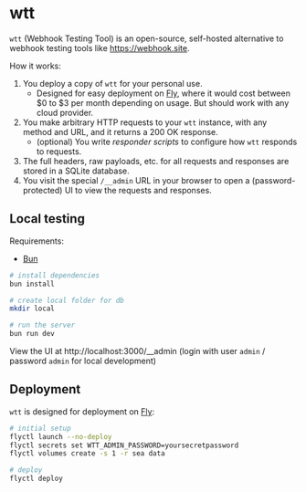 # wtt

`wtt` (Webhook Testing Tool) is an open-source, self-hosted alternative to webhook testing tools like https://webhook.site.

How it works:

1. You deploy a copy of `wtt` for your personal use.
   - Designed for easy deployment on [Fly](https://fly.io), where it would cost between $0 to $3 per month depending on usage. But should work with any cloud provider.
2. You make arbitrary HTTP requests to your `wtt` instance, with any method and URL, and it returns a 200 OK response.
   - (optional) You write _responder scripts_ to configure how `wtt` responds to requests.
3. The full headers, raw payloads, etc. for all requests and responses are stored in a SQLite database.
4. You visit the special `/__admin` URL in your browser to open a (password-protected) UI to view the requests and responses.

## Local testing

Requirements:

- [Bun](https://bun.sh/)

```bash
# install dependencies
bun install

# create local folder for db
mkdir local

# run the server
bun run dev
```

View the UI at http://localhost:3000/__admin (login with user `admin` / password `admin` for local development)

## Deployment

`wtt` is designed for deployment on [Fly](https://fly.io):

```bash
# initial setup
flyctl launch --no-deploy
flyctl secrets set WTT_ADMIN_PASSWORD=yoursecretpassword
flyctl volumes create -s 1 -r sea data 

# deploy
flyctl deploy
```